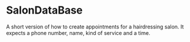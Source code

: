 # SalonDataBase
A short version of how to create appointments for a hairdressing salon. It expects a phone number, name, kind of service and a time.
